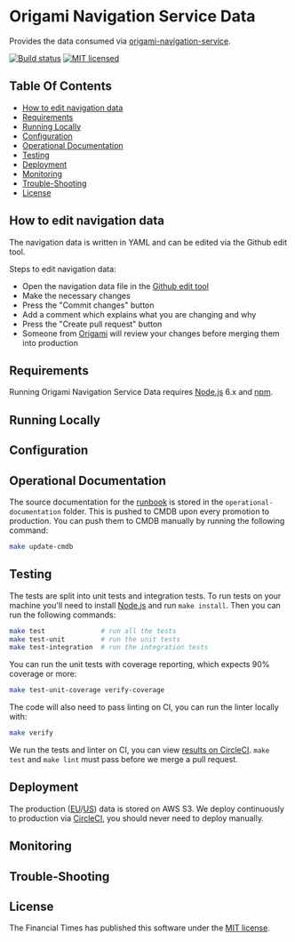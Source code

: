 
Origami Navigation Service Data
===============================

Provides the data consumed via [origami-navigation-service].

[![Build status](https://img.shields.io/circleci/project/Financial-Times/origami-navigation-data.svg)][ci]
[![MIT licensed](https://img.shields.io/badge/license-MIT-blue.svg)][license]


Table Of Contents
-----------------

  * [How to edit navigation data](#how-to-edit-navigation-data)
  * [Requirements](#requirements)
  * [Running Locally](#running-locally)
  * [Configuration](#configuration)
  * [Operational Documentation](#operational-documentation)
  * [Testing](#testing)
  * [Deployment](#deployment)
  * [Monitoring](#monitoring)
  * [Trouble-Shooting](#trouble-shooting)
  * [License](#license)


How to edit navigation data
---------------------------

The navigation data is written in YAML and can be edited via the Github edit tool.

Steps to edit navigation data:

- Open the navigation data file in the [Github edit tool](https://github.com/Financial-Times/origami-navigation-data/edit/master/data/navigation.yaml)
- Make the necessary changes
- Press the "Commit changes" button
- Add a comment which explains what you are changing and why
- Press the "Create pull request" button
- Someone from [Origami](https://github.com/orgs/Financial-Times/teams/origami-core) will review your changes before merging them into production


Requirements
------------

Running Origami Navigation Service Data requires [Node.js] 6.x and [npm].


Running Locally
---------------


Configuration
-------------


Operational Documentation
-------------------------

The source documentation for the [runbook](https://dewey.ft.com/origami-navigation-service-data.html) is stored in the `operational-documentation` folder. This is pushed to CMDB upon every promotion to production. You can push them to CMDB manually by running the following command:

```sh
make update-cmdb
```

Testing
-------

The tests are split into unit tests and integration tests. To run tests on your machine you'll need to install [Node.js] and run `make install`. Then you can run the following commands:

```sh
make test              # run all the tests
make test-unit         # run the unit tests
make test-integration  # run the integration tests
```

You can run the unit tests with coverage reporting, which expects 90% coverage or more:

```sh
make test-unit-coverage verify-coverage
```

The code will also need to pass linting on CI, you can run the linter locally with:

```sh
make verify
```

We run the tests and linter on CI, you can view [results on CircleCI][ci]. `make test` and `make lint` must pass before we merge a pull request.


Deployment
----------

The production ([EU][s3-eu]/[US][s3-us]) data is stored on AWS S3. We deploy continuously to production via [CircleCI][ci], you should never need to deploy manually.


Monitoring
----------


Trouble-Shooting
----------------


License
-------

The Financial Times has published this software under the [MIT license][license].


[ci]: https://circleci.com/gh/Financial-Times/origami-navigation-data
[license]: http://opensource.org/licenses/MIT
[node.js]: https://nodejs.org/
[npm]: https://www.npmjs.com/
[origami-navigation-service]: https://www.ft.com/__origami/service/navigation/v2
[production-url]: https://www.ft.com/__origami/service/navigation-data/
[s3-eu]: https://origami-navigation-service-data-eu.s3.amazonaws.com/v2/navigation.json
[s3-us]: https://origami-navigation-service-data-us.s3.amazonaws.com/v2/navigation.json
